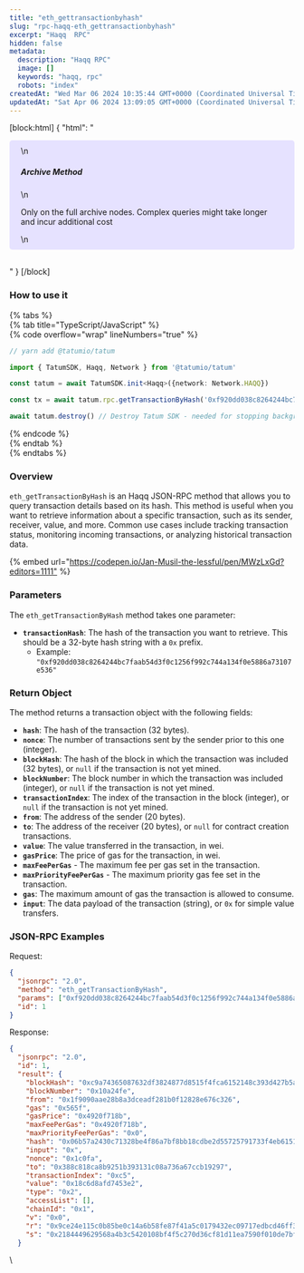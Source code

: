 ```yaml
---
title: "eth_gettransactionbyhash"
slug: "rpc-haqq-eth_gettransactionbyhash"
excerpt: "Haqq  RPC"
hidden: false
metadata: 
  description: "Haqq RPC"
  image: []
  keywords: "haqq, rpc"
  robots: "index"
createdAt: "Wed Mar 06 2024 10:35:44 GMT+0000 (Coordinated Universal Time)"
updatedAt: "Sat Apr 06 2024 13:09:05 GMT+0000 (Coordinated Universal Time)"
---
```

[block:html]
{
  "html": "<div style="padding: 10px 20px; border-radius: 5px; background-color: #e6e2ff; margin: 0 0 30px 0;">\n  <h5>Archive Method</h5>\n  <p>Only on the full archive nodes. Complex queries might take longer and incur additional cost</p>\n</div>"
}
[/block]


### How to use it

{% tabs %}  
{% tab title="TypeScript/JavaScript" %}  
{% code overflow="wrap" lineNumbers="true" %}

```typescript
// yarn add @tatumio/tatum

import { TatumSDK, Haqq, Network } from '@tatumio/tatum'

const tatum = await TatumSDK.init<Haqq>({network: Network.HAQQ})

const tx = await tatum.rpc.getTransactionByHash('0xf920dd038c8264244bc7faab54d3f0c1256f992c744a134f0e5886a73107e536')

await tatum.destroy() // Destroy Tatum SDK - needed for stopping background jobs
```

{% endcode %}  
{% endtab %}  
{% endtabs %}

### Overview

`eth_getTransactionByHash` is an Haqq JSON-RPC method that allows you to query transaction details based on its hash. This method is useful when you want to retrieve information about a specific transaction, such as its sender, receiver, value, and more. Common use cases include tracking transaction status, monitoring incoming transactions, or analyzing historical transaction data.

{% embed url="<https://codepen.io/Jan-Musil-the-lessful/pen/MWzLxGd?editors=1111"> %}

### Parameters

The `eth_getTransactionByHash` method takes one parameter:

- **`transactionHash`**: The hash of the transaction you want to retrieve. This should be a 32-byte hash string with a `0x` prefix.
  - Example: `"0xf920dd038c8264244bc7faab54d3f0c1256f992c744a134f0e5886a73107e536"`

### Return Object

The method returns a transaction object with the following fields:

- **`hash`**: The hash of the transaction (32 bytes).
- **`nonce`**: The number of transactions sent by the sender prior to this one (integer).
- **`blockHash`**: The hash of the block in which the transaction was included (32 bytes), or `null` if the transaction is not yet mined.
- **`blockNumber`**: The block number in which the transaction was included (integer), or `null` if the transaction is not yet mined.
- **`transactionIndex`**: The index of the transaction in the block (integer), or `null` if the transaction is not yet mined.
- **`from`**: The address of the sender (20 bytes).
- **`to`**: The address of the receiver (20 bytes), or `null` for contract creation transactions.
- **`value`**: The value transferred in the transaction, in wei.
- **`gasPrice`**: The price of gas for the transaction, in wei.
- **`maxFeePerGas`** - The maximum fee per gas set in the transaction.
- **`maxPriorityFeePerGas`** - The maximum priority gas fee set in the transaction.
- **`gas`**: The maximum amount of gas the transaction is allowed to consume.
- **`input`**: The data payload of the transaction (string), or `0x` for simple value transfers.

### JSON-RPC Examples

Request:

```json
{
  "jsonrpc": "2.0",
  "method": "eth_getTransactionByHash",
  "params": ["0xf920dd038c8264244bc7faab54d3f0c1256f992c744a134f0e5886a73107e536"],
  "id": 1
}
```

Response:

```json
{
  "jsonrpc": "2.0",
  "id": 1,
  "result": {
    "blockHash": "0xc9a74365087632df3824877d8515f4fca6152148c393d427b5a1f73b6b48216a",
    "blockNumber": "0x10a24fe",
    "from": "0x1f9090aae28b8a3dceadf281b0f12828e676c326",
    "gas": "0x565f",
    "gasPrice": "0x4920f718b",
    "maxFeePerGas": "0x4920f718b",
    "maxPriorityFeePerGas": "0x0",
    "hash": "0x06b57a2430c71328be4f86a7bf8bb18cdbe2d55725791733f4eb6151012319a1",
    "input": "0x",
    "nonce": "0x1c0fa",
    "to": "0x388c818ca8b9251b393131c08a736a67ccb19297",
    "transactionIndex": "0xc5",
    "value": "0x18c6d8afd7453e2",
    "type": "0x2",
    "accessList": [],
    "chainId": "0x1",
    "v": "0x0",
    "r": "0x9ce24e115c0b85be0c14a6b58fe87f41a5c0179432ec09717edbcd46ff33ab25",
    "s": "0x2184449629568a4b3c5420108bf4f5c270d36cf81d11ea7590f010de7bf335a6"
  }

```

\\
